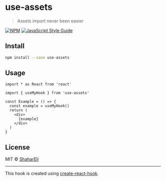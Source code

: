 # use-assets

> Assets import never been easier

[![NPM](https://img.shields.io/npm/v/use-assets.svg)](https://www.npmjs.com/package/use-assets) [![JavaScript Style Guide](https://img.shields.io/badge/code_style-standard-brightgreen.svg)](https://standardjs.com)

## Install

```bash
npm install --save use-assets
```

## Usage

```tsx
import * as React from 'react'

import { useMyHook } from 'use-assets'

const Example = () => {
  const example = useMyHook()
  return (
    <div>
      {example}
    </div>
  )
}
```

## License

MIT © [ShaharEli](https://github.com/ShaharEli)

---

This hook is created using [create-react-hook](https://github.com/hermanya/create-react-hook).
